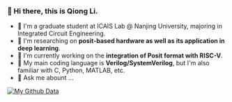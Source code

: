### 👋 Hi there, this is Qiong Li.

- 🌱 I'm a graduate student at ICAIS Lab @ Nanjing University, majoring in Integrated Circuit Engineering.
- 👀 I'm researching on **posit-based hardware as well as its application in deep learning**.
- 🤔 I'm currently working on the **integration of Posit format with RISC-V**.
- 🔭 My main coding language is **Verilog/SystemVerilog**, but I'm also familiar with C, Python, MATLAB, etc.
- 💬 Ask me abount ...

[![My Github Data](https://github-readme-stats.vercel.app/api?username=qleenju)](https://github.com/qleenju)

<!--
**qleenju/qleenju** is a ✨ _special_ ✨ repository because its `README.md` (this file) appears on your GitHub profile.

Here are some ideas to get you started:

- 🔭 I’m currently working on ...
- 🌱 I’m currently learning ...
- 👯 I’m looking to collaborate on ...
- 🤔 I’m looking for help with ...
- 💬 Ask me about ...
- 📫 How to reach me: ...
- 😄 Pronouns: ...
- ⚡ Fun fact: ...
-->
